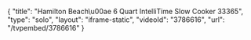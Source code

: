 {
    "title": "Hamilton Beach\u00ae 6 Quart IntelliTime Slow Cooker 33365",
    "type": "solo",
    "layout": "iframe-static",
    "videoId": "3786616",
    "url": "\/tvpembed\/3786616"
}